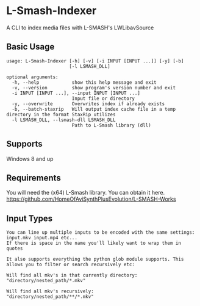 # L-Smash-Indexer

A CLI to index media files with L-SMASH's LWLibavSource

## Basic Usage

```
usage: L-Smash-Indexer [-h] [-v] [-i INPUT [INPUT ...]] [-y] [-b]
                       [-l LSMASH_DLL]

optional arguments:
  -h, --help            show this help message and exit
  -v, --version         show program's version number and exit
  -i INPUT [INPUT ...], --input INPUT [INPUT ...]
                        Input file or directory
  -y, --overwrite       Overwrites index if already exists
  -b, --batch-staxrip   Will output index cache file in a temp directory in the format StaxRip utilizes
  -l LSMASH_DLL, --lsmash-dll LSMASH_DLL
                        Path to L-Smash library (dll)
```

## Supports

Windows 8 and up

## Requirements

You will need the (x64) L-Smash library. You can obtain it here.
https://github.com/HomeOfAviSynthPlusEvolution/L-SMASH-Works

## Input Types

```
You can line up multiple inputs to be encoded with the same settings:
input.mkv input.mp4 etc...
If there is space in the name you'll likely want to wrap them in quotes

It also supports everything the python glob module supports. This allows you to filter or search recursively etc:

Will find all mkv's in that currently directory:
"directory/nested_path/*.mkv"

Will find all mkv's recursively:
"directory/nested_path/**/*.mkv"

```
